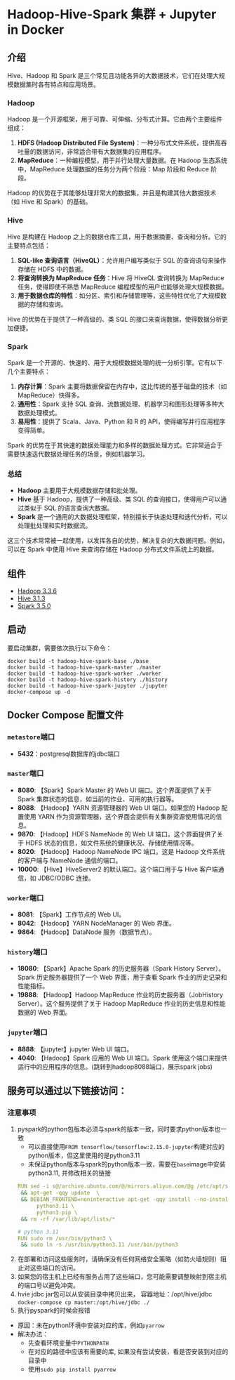 # Hadoop-Hive-Spark 集群 + Jupyter in Docker

## 介绍
Hive、Hadoop 和 Spark 是三个常见且功能各异的大数据技术，它们在处理大规模数据集时各有特点和应用场景。

### Hadoop

Hadoop 是一个开源框架，用于可靠、可伸缩、分布式计算。它由两个主要组件组成：

1. **HDFS (Hadoop Distributed File System)**：一种分布式文件系统，提供高吞吐量的数据访问，非常适合带有大数据集的应用程序。
2. **MapReduce**：一种编程模型，用于并行处理大量数据。在 Hadoop 生态系统中，MapReduce 处理数据的任务分为两个阶段：Map 阶段和 Reduce 阶段。

Hadoop 的优势在于其能够处理非常大的数据集，并且是构建其他大数据技术（如 Hive 和 Spark）的基础。

### Hive

Hive 是构建在 Hadoop 之上的数据仓库工具，用于数据摘要、查询和分析。它的主要特点包括：

1. **SQL-like 查询语言（HiveQL）**：允许用户编写类似于 SQL 的查询语句来操作存储在 HDFS 中的数据。
2. **将查询转换为 MapReduce 任务**：Hive 将 HiveQL 查询转换为 MapReduce 任务，使得即使不熟悉 MapReduce 编程模型的用户也能够处理大规模数据。
3. **用于数据仓库的特性**：如分区、索引和存储管理等，这些特性优化了大规模数据的存储和查询。

Hive 的优势在于提供了一种高级的、类 SQL 的接口来查询数据，使得数据分析更加便捷。

### Spark

Spark 是一个开源的、快速的、用于大规模数据处理的统一分析引擎。它有以下几个主要特点：

1. **内存计算**：Spark 主要将数据保留在内存中，这比传统的基于磁盘的技术（如 MapReduce）快得多。
2. **通用性**：Spark 支持 SQL 查询、流数据处理、机器学习和图形处理等多种大数据处理模式。
3. **易用性**：提供了 Scala、Java、Python 和 R 的 API，使得编写并行应用程序变得简单。

Spark 的优势在于其快速的数据处理能力和多样的数据处理方式。它非常适合于需要快速迭代数据处理任务的场景，例如机器学习。

### 总结

- **Hadoop** 主要用于大规模数据存储和批处理。
- **Hive** 基于 Hadoop，提供了一种高级、类 SQL 的查询接口，使得用户可以通过类似于 SQL 的语言查询大数据。
- **Spark** 是一个通用的大数据处理框架，特别擅长于快速处理和迭代分析，可以处理批处理和实时数据流。

这三个技术常常被一起使用，以发挥各自的优势，解决复杂的大数据问题。例如，可以在 Spark 中使用 Hive 来查询存储在 Hadoop 分布式文件系统上的数据。

## 组件

+ [Hadoop 3.3.6](https://hadoop.apache.org/)
+ [Hive 3.1.3](http://hive.apache.org/)
+ [Spark 3.5.0](https://spark.apache.org/)

## 启动

要启动集群，需要依次执行以下命令：
```
docker build -t hadoop-hive-spark-base ./base
docker build -t hadoop-hive-spark-master ./master
docker build -t hadoop-hive-spark-worker ./worker
docker build -t hadoop-hive-spark-history ./history
docker build -t hadoop-hive-spark-jupyter ./jupyter
docker-compose up -d
```

## Docker Compose 配置文件

### `metastore`端口
+ **5432**：postgresql数据库的jdbc端口

### `master`端口
+ **8080**: 【Spark】Spark Master 的 Web UI 端口。这个界面提供了关于 Spark 集群状态的信息，如当前的作业、可用的执行器等。
+ **8088**: 【Hadoop】YARN 资源管理器的 Web UI 端口。如果您的 Hadoop 配置使用 YARN 作为资源管理器，这个界面会提供有关集群资源使用情况的信息。
+ **9870**: 【Hadoop】HDFS NameNode 的 Web UI 端口。这个界面提供了关于 HDFS 状态的信息，如文件系统的健康状况、存储使用情况等。
+ **8020**: 【Hadoop】Hadoop NameNode IPC 端口。这是 Hadoop 文件系统的客户端与 NameNode 通信的端口。
+ **10000**: 【Hive】HiveServer2 的默认端口。这个端口用于与 Hive 客户端通信，如 JDBC/ODBC 连接。

### `worker`端口
+ **8081**: 【Spark】工作节点的 Web UI。
+ **8042**: 【Hadoop】YARN NodeManager 的 Web 界面。
+ **9864**: 【Hadoop】DataNode 服务（数据节点）。

### `history`端口
+ **18080**: 【Spark】Apache Spark 的历史服务器（Spark History Server）。Spark 历史服务器提供了一个 Web 界面，用于查看 Spark 作业的历史记录和性能指标。
+ **19888**: 【Hadoop】Hadoop MapReduce 作业的历史服务器（JobHistory Server）。这个服务提供了关于 Hadoop MapReduce 作业的历史信息和性能数据的 Web 界面。

### `jupyter`端口
+ **8888**: 【jupyter】jupyter Web UI 端口。
+ **4040**: 【Hadoop】Spark 应用的 Web UI 端口。Spark 使用这个端口来提供运行中的应用程序的信息。(跳转到hadoop8088端口，展示spark jobs)


## 服务可以通过以下链接访问：

### 注意事项

1. pyspark的python包版本必须与spark的版本一致，同时要求python版本也一致
    + 可以直接使用`FROM tensorflow/tensorflow:2.15.0-jupyter`构建对应的python版本，但这里使用的是python3.11
    + 未保证python版本与spark的python版本一致，需要在`base`image中安装python3.11, 并修改相关的链接
    ```yml
    RUN sed -i s@/archive.ubuntu.com/@/mirrors.aliyun.com/@g /etc/apt/sources.list \
     && apt-get -qqy update  \
     && DEBIAN_FRONTEND=noninteractive apt-get -qqy install --no-install-recommends \
          python3.11 \
          python3-pip \
     && rm -rf /var/lib/apt/lists/*

    # python 3.11
    RUN sudo rm /usr/bin/python3 \
     && sudo ln -s /usr/bin/python3.11 /usr/bin/python3
    ```
2. 在部署和访问这些服务时，请确保没有任何网络安全策略（如防火墙规则）阻止对这些端口的访问。
3. 如果您的宿主机上已经有服务占用了这些端口，您可能需要调整映射到宿主机的端口号以避免冲突。
4. hvie jdbc jar包可以从安装目录中拷贝出来， 容器地址：/opt/hive/jdbc  
    `docker-compose cp master:/opt/hive/jdbc ./`
5. 执行pyspark的时候会报错
+ 原因：未在python环境中安装对应的库，例如`pyarrow`
+ 解决办法：
    * 先查看环境变量中`PYTHONPATH `
    * 在对应的路径中应该有需要的库, 如果没有尝试安装，看是否安装到对应的目录中
    * 使用`sudo pip install pyarrow`


